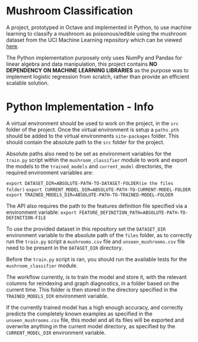 # Mushroom Classification

A project, prototyped in Octave and implemented in Python, to use machine learning to classify a mushroom as poisonous/edible using the mushroom dataset from the UCI Machine Learning repository which can be viewed [here](https://www.kaggle.com/uciml/mushroom-classification).

The Python implementation purposely only uses NumPy and Pandas for linear algebra and data manipulation, this project contains **NO DEPENDENCY ON MACHINE LEARNING LIBRARIES** as the purpose was to implement logistic regression from scratch, rather than provide an efficient scalable solution.

# Python Implementation - Info

A virtual environment should be used to work on the project, in the `src` folder of the project. Once the virtual environment is setup a `paths.pth` should be added to the virtual environments `site-packages` folder. This should contain the absolute path to the `src` folder for the project.

Absolute paths also need to be set as environment variables for the `train.py` script within the `mushroom_classifier` module to work and export the models to the `trained_models` and `current_model` directories, the required environment variables are:

`export DATASET_DIR=ABSOLUTE-PATH-TO-DATASET-FOLDER(ie the files folder)`
`export CURRENT_MODEL_DIR=ABSOLUTE-PATH-TO-CURRENT-MODEL-FOLDER`
`export TRAINED_MODELS_DIR=ABSOLUTE-PATH-TO-TRAINED-MODEL-FOLDER`

The API also requires the path to the features definition file specified via a environment variable:
`export FEATURE_DEFINITION_PATH=ABSOLUTE-PATH-TO-DEFINITION-FILE`

To use the provided dataset in this repository set the `DATASET_DIR` environment variable to the absolute path of the `files` folder, as to correctly run the `train.py` script a `mushrooms.csv` file and `unseen_mushrooms.csv` file need to be present in the `DATASET_DIR` directory.

Before the `train.py` script is ran, you should run the available tests for the `mushroom_classifier` module.

The workflow currently, is to train the model and store it, with the relevant columns for reindexing and graph diagnostics, in a folder based on the current time. This folder is then stored in the directory specified in the `TRAINED_MODELS_DIR` environment variable. 

If the currently trained model has a high enough accuracy, and correctly predicts the completely known examples as specified in the `unseen_mushrooms.csv` file, this model and all its files will be exported and overwrite anything in the current model directory, as specified by the `CURRENT_MODEL_DIR` environment variable.